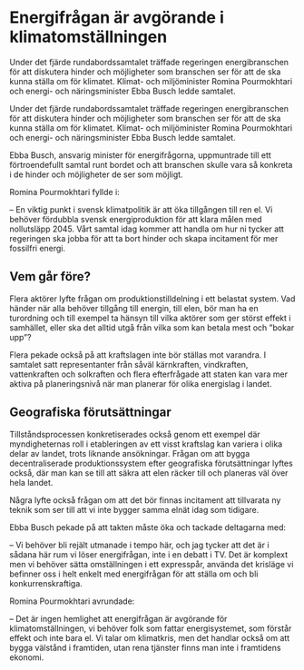 # Energifrågan är avgörande i klimatomställningen

Under det fjärde rundabordssamtalet träffade regeringen energibranschen för att diskutera hinder och möjligheter som branschen ser för att de ska kunna ställa om för klimatet. Klimat- och miljöminister Romina Pourmokhtari och energi- och näringsminister Ebba Busch ledde samtalet.

Under det fjärde rundabordssamtalet träffade regeringen energibranschen för att diskutera hinder och möjligheter som branschen ser för att de ska kunna ställa om för klimatet. Klimat- och miljöminister Romina Pourmokhtari och energi- och näringsminister Ebba Busch ledde samtalet.

Ebba Busch, ansvarig minister för energifrågorna, uppmuntrade till ett förtroendefullt samtal runt bordet och att branschen skulle vara så konkreta i de hinder och möjligheter de ser som möjligt.

Romina Pourmokhtari fyllde i:

– En viktig punkt i svensk klimatpolitik är att öka tillgången till ren el. Vi behöver fördubbla svensk energiproduktion för att klara målen med nollutsläpp 2045. Vårt samtal idag kommer att handla om hur ni tycker att regeringen ska jobba för att ta bort hinder och skapa incitament för mer fossilfri energi.

## Vem går före?

Flera aktörer lyfte frågan om produktionstilldelning i ett belastat system. Vad händer när alla behöver tillgång till energin, till elen, bör man ha en turordning och till exempel ta hänsyn till vilka aktörer som ger störst effekt i samhället, eller ska det alltid utgå från vilka som kan betala mest och ”bokar upp”?

Flera pekade också på att kraftslagen inte bör ställas mot varandra. I samtalet satt representanter från såväl kärnkraften, vindkraften, vattenkraften och solkraften och flera efterfrågade att staten kan vara mer aktiva på planeringsnivå när man planerar för olika energislag i landet.

## Geografiska förutsättningar

Tillståndsprocessen konkretiserades också genom ett exempel där myndigheternas roll i etableringen av ett visst kraftslag kan variera i olika delar av landet, trots liknande ansökningar. Frågan om att bygga decentraliserade produktionssystem efter geografiska förutsättningar lyftes också, där man kan se till att säkra att elen räcker till och planeras väl över hela landet.

Några lyfte också frågan om att det bör finnas incitament att tillvarata ny teknik som ser till att vi inte bygger samma elnät idag som tidigare.

Ebba Busch pekade på att takten måste öka och tackade deltagarna med:

– Vi behöver bli rejält utmanade i tempo här, och jag tycker att det är i sådana här rum vi löser energifrågan, inte i en debatt i TV. Det är komplext men vi behöver sätta omställningen i ett expresspår, använda det krisläge vi befinner oss i helt enkelt med energifrågan för att ställa om och bli konkurrenskraftiga.

Romina Pourmokhtari avrundade:

– Det är ingen hemlighet att energifrågan är avgörande för klimatomställningen, vi behöver folk som fattar energisystemet, som förstår effekt och inte bara el. Vi talar om klimatkris, men det handlar också om att bygga välstånd i framtiden, utan rena tjänster finns man inte i framtidens ekonomi.
